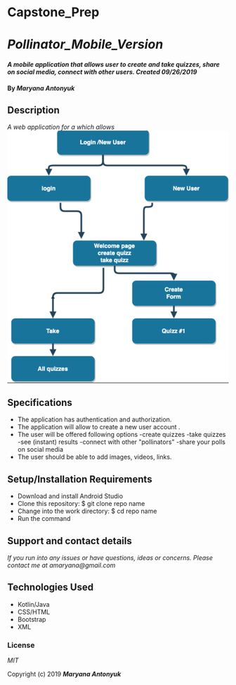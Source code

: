 # Capstone_Prep
# _Pollinator_Mobile_Version_

#### _A mobile application that allows user to create and take quizzes, share on social media, connect with other users. Created 09/26/2019_

#### By _**Maryana Antonyuk**_

## Description

_A web application for a  which allows_
![Screenshot](diagram.png)
## Specifications

* The application has authentication and authorization.
* The application will allow to create a new user account .
* The user will be offered following options 
  -create quizzes
  -take quizzes
  -see (instant) results
  -connect with other "pollinators"
  -share your polls on social media
* The user should be able to add images, videos, links.


## Setup/Installation Requirements

* Download and install Android Studio
* Clone this repository: $ git clone repo name
* Change into the work directory: $ cd repo name
* Run the command 


## Support and contact details

_If you run into any issues or have questions, ideas or concerns. Please contact me at amaryana@gmail.com_

## Technologies Used

* Kotlin/Java
* CSS/HTML
* Bootstrap
* XML


### License

*MIT*

Copyright (c) 2019 **_Maryana Antonyuk_**
